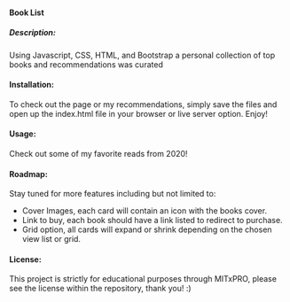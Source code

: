 <h4> Book List </h4>

<h5> Description:</h5>  
<p>Using Javascript, CSS, HTML, and Bootstrap a personal collection of top books and recommendations was curated</p> 

<h4> Installation: </h4>
<p> To check out the page or my recommendations, simply save the files and open up the index.html file in your browser or live server option. Enjoy! </p>

<h4>Usage:</h4>
<p> Check out some of my favorite reads from 2020! </p>

<h4>Roadmap:</h4>
<p> Stay tuned for more features including but not limited to:
    <ul>
        <li> Cover Images, each card will contain an icon with the books cover. </li>
        <li> Link to buy, each book should have a link listed to redirect to purchase. </li>
        <li> Grid option, all cards will expand or shrink depending on the chosen view list or grid.</li>
    </ul>
</p>

<h4> License: </h4>
<p> This project is strictly for educational purposes through MITxPRO, please see the license within the repository, thank you! :)</p>
